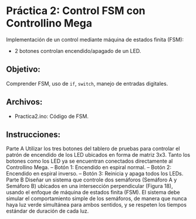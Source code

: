 # Práctica 2: Control FSM con Controllino Mega

Implementación de un control mediante máquina de estados finita (FSM):
- 2 botones controlan encendido/apagado de un LED.

## Objetivo:
Comprender FSM, uso de `if`, `switch`, manejo de entradas digitales.

## Archivos:
- Practica2.ino: Código de FSM.

## Instrucciones:
Parte A
Utilizar los tres botones del tablero de pruebas para controlar el patrón de
encendido de los LED ubicados en forma de matriz 3x3. Tanto los botones
como los LED ya se encuentran conectados directamente al Controllino
Mega.
– Botón 1: Encendido en espiral normal.
– Botón 2: Encendido en espiral inverso.
– Botón 3: Reinicia y apaga todos los LEDs.
Parte B
Diseñar un sistema que controle dos semáforos (Semáforo A y Semáforo B)
ubicados en una intersección perpendicular (Figura 18), usando el enfoque de
máquina de estados finita (FSM). El sistema debe simular el comportamiento
simple de los semáforos, de manera que nunca haya luz verde simultánea
para ambos sentidos, y se respeten los tiempos estándar de duración de
cada luz.
